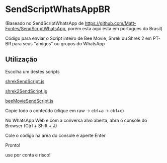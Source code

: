 # SendScriptWhatsAppBR 
(Baseado no SendScriptWhatsApp de https://github.com/Matt-Fontes/SendScriptWhatsApp, porém esta aqui esta em portugues do Brasil)

Código para enviar o Script inteiro de Bee Movie, Shrek ou Shrek 2 em PT-BR para seus "amigos" ou grupos do WhatsApp

## Utilização

Escolha um destes scripts

 [shrekSendScript.js](https://github.com/mmalbr/SendScriptWhatsAppBR/blob/master/shrekSendScript.js) 

 [shrek2SendScript.js](https://github.com/mmalbr/SendScriptWhatsAppBR/blob/master/shrek2SendScript.js)

 [beeMovieSendScript.js](https://github.com/mmalbr/SendScriptWhatsAppBR/blob/master/beeMovieSendScript.js)

Copie todo o conteúdo (clique em raw -> ctrl+a -> ctrl+c)

No WhatsApp Web e com a conversa alvo aberta, abra o console do Browser (Ctrl + Shift + J)

Cole o código na área do console e aperte Enter

Pronto!

use por conta e risco!

